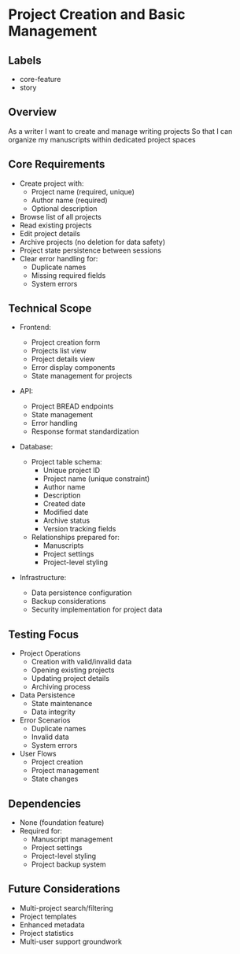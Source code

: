 # Project Creation and Basic Management

## Labels
- core-feature
- story

## Overview
As a writer
I want to create and manage writing projects
So that I can organize my manuscripts within dedicated project spaces

## Core Requirements
- Create project with:
  - Project name (required, unique)
  - Author name (required)
  - Optional description
- Browse list of all projects
- Read existing projects
- Edit project details
- Archive projects (no deletion for data safety)
- Project state persistence between sessions
- Clear error handling for:
  - Duplicate names
  - Missing required fields
  - System errors

## Technical Scope
- Frontend:
  - Project creation form
  - Projects list view
  - Project details view
  - Error display components
  - State management for projects

- API:
  - Project BREAD endpoints
  - State management
  - Error handling
  - Response format standardization

- Database:
  - Project table schema:
    - Unique project ID
    - Project name (unique constraint)
    - Author name
    - Description
    - Created date
    - Modified date
    - Archive status
    - Version tracking fields
  - Relationships prepared for:
    - Manuscripts
    - Project settings
    - Project-level styling

- Infrastructure:
  - Data persistence configuration
  - Backup considerations
  - Security implementation for project data

## Testing Focus
- Project Operations
  - Creation with valid/invalid data
  - Opening existing projects
  - Updating project details
  - Archiving process
- Data Persistence
  - State maintenance
  - Data integrity
- Error Scenarios
  - Duplicate names
  - Invalid data
  - System errors
- User Flows
  - Project creation
  - Project management
  - State changes

## Dependencies
- None (foundation feature)
- Required for:
  - Manuscript management
  - Project settings
  - Project-level styling
  - Project backup system

## Future Considerations
- Multi-project search/filtering
- Project templates
- Enhanced metadata
- Project statistics
- Multi-user support groundwork